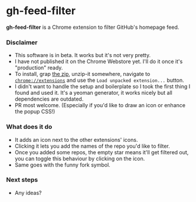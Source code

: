 # gh-feed-filter

**gh-feed-filter** is a Chrome extension to filter GitHub's homepage feed.

### Disclaimer

- This software is in beta. It works but it's not very pretty.
- I have not published it on the Chrome Webstore yet. I'll do it once it's "production" ready.
- To install, grap [the zip](/package/gh-feed-filter-1.0.1.zip), unzip-it somewhere, navigate to [`chrome://extensions`](chrome://extensions) and use the `Load unpacked extension...` button.
- I didn't want to handle the setup and boilerplate so I took the first thing I found and used it. It's a yeoman generator, it works nicely but all dependencies are outdated.
- PR most welcome. (Especially if you'd like to draw an icon or enhance the popup CSS!)

### What does it do

- It adds an icon next to the other extensions' icons.
- Clicking it lets you add the names of the repo you'd like to filter.
- Once you added some repos, the empty star means it'll get filtered out, you can toggle this behaviour by clicking on the icon.
- Same goes with the funny fork symbol.

### Next steps

- Any ideas?
